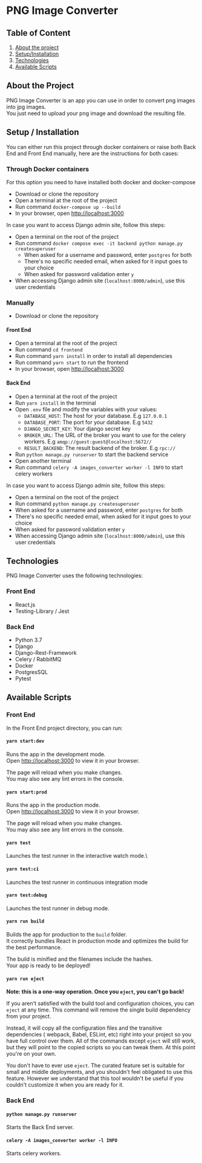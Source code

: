 # PNG Image Converter

## Table of Content

1. [About the project](#about-the-project)
2. [Setup/Installation](#setup--installation)
3. [Technologies](#technologies)
4. [Available Scripts](#available-scripts)

## About the Project

PNG Image Converter is an app you can use in order to convert png images into jpg
images.\
You just need to upload your png image and download the resulting file.

## Setup / Installation

You can either run this project through docker containers or raise both Back End and
Front End manually, here are the instructions for both cases:

### Through Docker containers

For this option you need to have installed both docker and docker-compose

* Download or clone the repository
* Open a terminal at the root of the project
* Run command `docker-compose up --build`
* In your browser, open [http://localhost:3000](http://localhost:3000)

In case you want to access Django admin site, follow this steps:

* Open a terminal on the root of the project
* Run command `docker compose exec -it backend python manage.py createsuperuser`
    * When asked for a username and password, enter `postgres` for both
    * There's no specific needed email, when asked for it input goes to your choice
    * When asked for password validation enter `y`
* When accessing Django admin site (`localhost:8000/admin`), use this user credentials

### Manually

* Download or clone the repository

#### Front End

* Open a terminal at the root of the project
* Run command `cd frontend`
* Run command `yarn install` in order to install all dependencies
* Run command `yarn start` to run the frontend
* In your browser, open [http://localhost:3000](http://localhost:3000)

#### Back End

* Open a terminal at the root of the project
* Run `yarn install` in the terminal
* Open `.env` file and modify the variables with your values:
    * `DATABASE_HOST`: The host for your database. E.g `127.0.0.1`
    * `DATABASE_PORT`: The port for your database. E.g `5432`
    * `DJANGO_SECRET_KEY`: Your django secret key
    * `BROKER_URL`: The URL of the broker you want to use for the celery workers.
      E.g `amqp://guest:guest@localhost:5672//`
    * `RESULT_BACKEND`: The result backend of the broker. E.g `rpc://`
* Run `python manage.py runserver` to start the backend service
* Open another terminal
* Run command `celery -A images_converter worker -l INFO` to start celery workers

In case you want to access Django admin site, follow this steps:

* Open a terminal on the root of the project
* Run command `python manage.py createsuperuser`
* When asked for a username and password, enter `postgres` for both
* There's no specific needed email, when asked for it input goes to your choice
* When asked for password validation enter `y`
* When accessing Django admin site (`localhost:8000/admin`), use this user credentials

## Technologies

PNG Image Converter uses the following technologies:

### Front End

* React.js
* Testing-Library / Jest

### Back End

* Python 3.7
* Django
* Django-Rest-Framework
* Celery / RabbitMQ
* Docker
* PostgresSQL
* Pytest

## Available Scripts

### Front End

In the Front End project directory, you can run:

#### `yarn start:dev`

Runs the app in the development mode.\
Open [http://localhost:3000](http://localhost:3000) to view it in your browser.

The page will reload when you make changes.\
You may also see any lint errors in the console.

#### `yarn start:prod`

Runs the app in the production mode.\
Open [http://localhost:3000](http://localhost:3000) to view it in your browser.

The page will reload when you make changes.\
You may also see any lint errors in the console.

#### `yarn test`

Launches the test runner in the interactive watch mode.\

#### `yarn test:ci`

Launches the test runner in continuous integration mode

#### `yarn test:debug`

Launches the test runner in debug mode.

#### `yarn run build`

Builds the app for production to the `build` folder.\
It correctly bundles React in production mode and optimizes the build for the best
performance.

The build is minified and the filenames include the hashes.\
Your app is ready to be deployed!

#### `yarn run eject`

**Note: this is a one-way operation. Once you `eject`, you can't go back!**

If you aren't satisfied with the build tool and configuration choices, you can `eject`
at any time. This command will remove the single build dependency from your project.

Instead, it will copy all the configuration files and the transitive dependencies (
webpack, Babel, ESLint, etc) right into your project so you have full control over them.
All of the commands except `eject` will still work, but they will point to the copied
scripts so you can tweak them. At this point you're on your own.

You don't have to ever use `eject`. The curated feature set is suitable for small and
middle deployments, and you shouldn't feel obligated to use this feature. However we
understand that this tool wouldn't be useful if you couldn't customize it when you are
ready for it.

### Back End

#### `python manage.py runserver`

Starts the Back End server.

#### `celery -A images_converter worker -l INFO`

Starts celery workers.